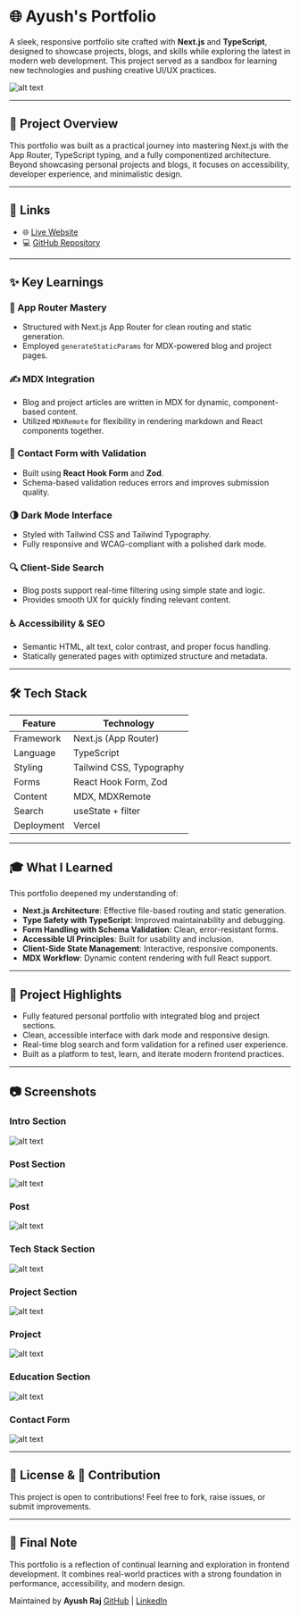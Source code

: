# 🌐 Ayush's Portfolio

A sleek, responsive portfolio site crafted with **Next.js** and **TypeScript**, designed to showcase projects, blogs, and skills while exploring the latest in modern web development. This project served as a sandbox for learning new technologies and pushing creative UI/UX practices.

![alt text](<./screenshots/Screenshot 2025-04-22 022524.png>)

---

## 📝 Project Overview

This portfolio was built as a practical journey into mastering Next.js with the App Router, TypeScript typing, and a fully componentized architecture. Beyond showcasing personal projects and blogs, it focuses on accessibility, developer experience, and minimalistic design.

---

## 🔗 Links

* 🌐 [Live Website](https://my-portfolio-website-s8tk.vercel.app/)
* 💻 [GitHub Repository](https://github.com/Ayush-Raj-0304/my-portfolio-website)

---

## ✨ Key Learnings

### 🧠 App Router Mastery

* Structured with Next.js App Router for clean routing and static generation.
* Employed `generateStaticParams` for MDX-powered blog and project pages.

### ✍️ MDX Integration

* Blog and project articles are written in MDX for dynamic, component-based content.
* Utilized `MDXRemote` for flexibility in rendering markdown and React components together.

### 🎯 Contact Form with Validation

* Built using **React Hook Form** and **Zod**.
* Schema-based validation reduces errors and improves submission quality.

### 🌗 Dark Mode Interface

* Styled with Tailwind CSS and Tailwind Typography.
* Fully responsive and WCAG-compliant with a polished dark mode.

### 🔍 Client-Side Search

* Blog posts support real-time filtering using simple state and logic.
* Provides smooth UX for quickly finding relevant content.

### ♿ Accessibility & SEO

* Semantic HTML, alt text, color contrast, and proper focus handling.
* Statically generated pages with optimized structure and metadata.

---

## 🛠️ Tech Stack

| Feature    | Technology               |
| ---------- | ------------------------ |
| Framework  | Next.js (App Router)     |
| Language   | TypeScript               |
| Styling    | Tailwind CSS, Typography |
| Forms      | React Hook Form, Zod     |
| Content    | MDX, MDXRemote           |
| Search     | useState + filter        |
| Deployment | Vercel                   |

---

## 🎓 What I Learned

This portfolio deepened my understanding of:

* **Next.js Architecture**: Effective file-based routing and static generation.
* **Type Safety with TypeScript**: Improved maintainability and debugging.
* **Form Handling with Schema Validation**: Clean, error-resistant forms.
* **Accessible UI Principles**: Built for usability and inclusion.
* **Client-Side State Management**: Interactive, responsive components.
* **MDX Workflow**: Dynamic content rendering with full React support.

---

## 📌 Project Highlights

* Fully featured personal portfolio with integrated blog and project sections.
* Clean, accessible interface with dark mode and responsive design.
* Real-time blog search and form validation for a refined user experience.
* Built as a platform to test, learn, and iterate modern frontend practices.

---

## 📷 Screenshots

### Intro Section
![alt text](<./screenshots/Screenshot 2025-04-22 022524.png>)

### Post Section
![alt text](<./screenshots/Screenshot 2025-04-22 022554.png>)

### Post
![alt text](image.png)

### Tech Stack Section
![alt text](<./screenshots/Screenshot 2025-04-22 022617.png>)

### Project Section
![alt text](<./screenshots/Screenshot 2025-04-22 022639.png>)

### Project
![alt text](image-1.png)

### Education Section
![alt text](<./screenshots/Screenshot 2025-04-22 022714.png>)

### Contact Form
![alt text](<./screenshots/Screenshot 2025-04-22 022749.png>)

---

## 📜 License & 🤝 Contribution

This project is open to contributions! Feel free to fork, raise issues, or submit improvements.

---

## 💬 Final Note

This portfolio is a reflection of continual learning and exploration in frontend development. It combines real-world practices with a strong foundation in performance, accessibility, and modern design.

Maintained by **Ayush Raj**
[GitHub](https://github.com/Ayush-Raj-0304) | [LinkedIn](https://www.linkedin.com/in/ayush-raj-50779024a/)
